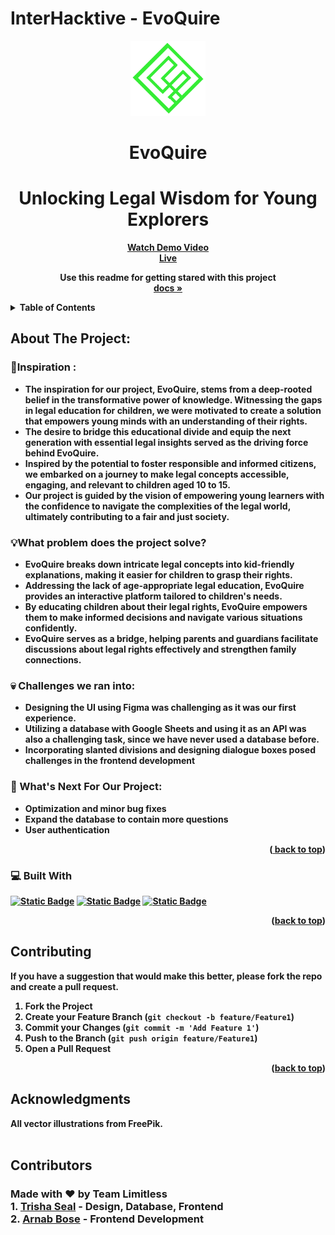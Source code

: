 # InterHacktive - EvoQuire

<div align="center">
  <a href="https://github.com/Arnab-129/EvoQuire/">
    <img src="assets/logo.svg" alt="Logo" width="120" height="120">
  </a>

# EvoQuire
# Unlocking Legal Wisdom for Young Explorers

<b><a align="center" href="https://www.youtube.com/watch?v=wQ2R2FrZ1ro">Watch Demo Video</a></b>
  <br/>
  <b><a a align="center" href="https://arnab-129.github.io/EvoQuire/">Live</a><b>

  <p align="center">
    Use this readme for getting stared with this project
    <br />
    <a href="https://github.com/Arnab-129/EvoQuire/"><strong>docs »</strong></a>
    <br />
</div>

<!-- TABLE OF CONTENTS -->
<details>
  <summary>Table of Contents</summary>
  <ol>
    <li>
      <a href="#about-the-project">About The Project</a>
      <ul>
        <li><a href="#built-with">Built With</a></li>
      </ul>
    </li>
    <li><a href="#contributing">Contributing</a></li>
    <li><a href="#contact">Contact</a></li>
    <li><a href="#acknowledgments">Acknowledgments</a></li>
  </ol>
</details>

## About The Project:

### 💭Inspiration :

- The inspiration for our project, EvoQuire, stems from a deep-rooted belief in the transformative power of knowledge. Witnessing the gaps in legal education for children, we were motivated to create a solution that empowers young minds with an understanding of their rights. 
- The desire to bridge this educational divide and equip the next generation with essential legal insights served as the driving force behind EvoQuire. 
- Inspired by the potential to foster responsible and informed citizens, we embarked on a journey to make legal concepts accessible, engaging, and relevant to children aged 10 to 15. 
- Our project is guided by the vision of empowering young learners with the confidence to navigate the complexities of the legal world, ultimately contributing to a fair and just society.

### 💡What problem does the project solve?
- EvoQuire breaks down intricate legal concepts into kid-friendly explanations, making it easier for children to grasp their rights.
- Addressing the lack of age-appropriate legal education, EvoQuire provides an interactive platform tailored to children's needs.
- By educating children about their legal rights, EvoQuire empowers them to make informed decisions and navigate various situations confidently.
- EvoQuire serves as a bridge, helping parents and guardians facilitate discussions about legal rights effectively and strengthen family connections.


### 💀 Challenges we ran into:
- Designing the UI using Figma was challenging as it was our first experience.
- Utilizing a database with Google Sheets and using it as an API was also a challenging task, since we have never used a database before.
- Incorporating slanted divisions and designing dialogue boxes posed challenges in the frontend development

### 🔮 What's Next For Our Project:
- Optimization and minor bug fixes
- Expand the database to contain more questions
- User authentication


<p align="right">(<a href="#read<img width="191" alt="an_logo_light_temp" src="https://user-images.githubusercontent.com/63441472/190889937-afb28215-5bb5-4115-83d2-f7afb73ef8f8.png">
<me-top">back to top</a>)</p>


### 💻 Built With

<a href="https://www.w3.org/html/">![Static Badge](https://custom-icon-badges.demolab.com/badge/-html-e36200?style=for-the-badge&logo=html5&logoColor=white)</a>
<a href="https://www.w3.org/css/">![Static Badge](https://custom-icon-badges.demolab.com/badge/-css-024ac7?style=for-the-badge&logo=css3&logoColor=white)</a>
<a href="https://developer.mozilla.org/en-US/docs/Web/JavaScript">![Static Badge](https://custom-icon-badges.demolab.com/badge/-javascript-gold?style=for-the-badge&logo=javascript&logoColor=black)</a> 

<p align="right">(<a href="#readme-top">back to top</a>)</p>

## Contributing


If you have a suggestion that would make this better, please fork the repo and create a pull request. 

1. Fork the Project
2. Create your Feature Branch (`git checkout -b feature/Feature1`)
3. Commit your Changes (`git commit -m 'Add Feature 1'`)
4. Push to the Branch (`git push origin feature/Feature1`)
5. Open a Pull Request

<p align="right">(<a href="#readme-top">back to top</a>)</p>

<!-- ACKNOWLEDGMENTS -->
## Acknowledgments
<div>
All vector illustrations from FreePik.
</div>
<br>

## Contributors
<div>
<h3>
 <b>Made with ❤️ by Team Limitless</b>  

 <br/>
    1. <a href= "https://github.com/EmberTSeal" >Trisha Seal</a> - Design, Database, Frontend
    <br>
    2. <a href= "https://github.com/Arnab-129">Arnab Bose</a> - Frontend Development
 </div>
<h3>
</div>
